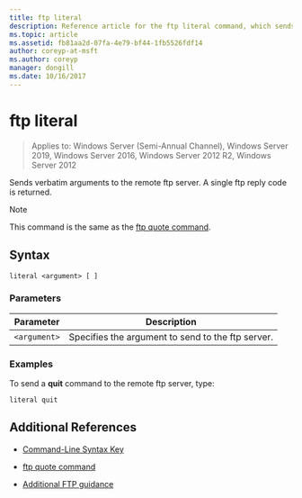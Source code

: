 ```yaml
---
title: ftp literal
description: Reference article for the ftp literal command, which sends verbatim arguments to the remote ftp server.
ms.topic: article
ms.assetid: fb81aa2d-07fa-4e79-bf44-1fb5526fdf14
author: coreyp-at-msft
ms.author: coreyp
manager: dongill
ms.date: 10/16/2017
---
```


# ftp literal

> Applies to: Windows Server (Semi-Annual Channel), Windows Server 2019, Windows Server 2016, Windows Server 2012 R2, Windows Server 2012

Sends verbatim arguments to the remote ftp server. A single ftp reply code is returned.

> [!NOTE]
> This command is the same as the [ftp quote command](ftp-quote.md).

## Syntax

```
literal <argument> [ ]
```

### Parameters

| Parameter | Description |
| --------- | ----------- |
| `<argument>` | Specifies the argument to send to the ftp server. |

### Examples

To send a **quit** command to the remote ftp server, type:

```
literal quit
```

## Additional References

- [Command-Line Syntax Key](command-line-syntax-key.md)

- [ftp quote command](ftp-quote.md)

- [Additional FTP guidance](/previous-versions/orphan-topics/ws.10/cc756013(v=ws.10))
